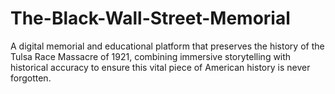 # The-Black-Wall-Street-Memorial
A digital memorial and educational platform that preserves the history of the Tulsa Race Massacre of 1921, combining immersive storytelling with historical accuracy to ensure this vital piece of American history is never forgotten.
